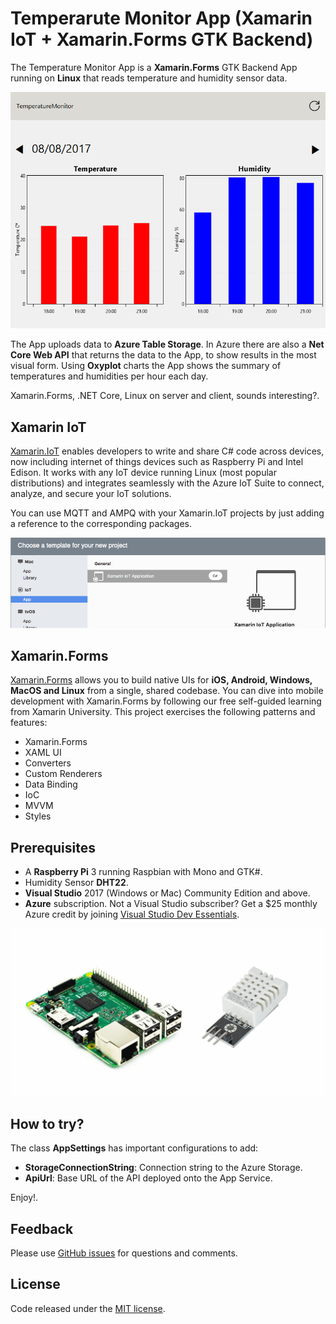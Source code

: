 # Temperarute Monitor App (Xamarin IoT + Xamarin.Forms GTK Backend)

The Temperature Monitor App is a **Xamarin.Forms** GTK Backend App running on **Linux** that reads temperature and humidity sensor data.

![Temperarute Monitor App](Images/temperaturemonitor.png)

The App uploads data to **Azure Table Storage**. In Azure there are also a **Net Core Web API** that returns the data to the App, to show results in the most visual form.
Using **Oxyplot** charts the App shows the summary of temperatures and humidities per hour each day.

Xamarin.Forms, .NET Core, Linux on server and client, sounds interesting?.

## Xamarin IoT

[Xamarin.IoT](https://developer.xamarin.com/guides/cross-platform/iot/) enables developers to write and share C# code across devices, now including internet of things devices such as Raspberry Pi and Intel Edison. It works with any IoT device running Linux (most popular distributions) and integrates seamlessly with the Azure IoT Suite to connect, analyze, and secure your IoT solutions.

You can use MQTT and AMPQ with your Xamarin.IoT projects by just adding a reference to the corresponding packages.

![Xamarin IoT](Images/xamariniot.png)

## Xamarin.Forms

[Xamarin.Forms](https://www.xamarin.com/forms) allows you to build native UIs for **iOS, Android, Windows, MacOS and Linux** from a single, shared codebase. You can dive into mobile development with Xamarin.Forms by following our free self-guided learning from Xamarin University. This project exercises the following patterns and features:

- Xamarin.Forms
- XAML UI
- Converters
- Custom Renderers
- Data Binding
- IoC
- MVVM
- Styles

## Prerequisites


- A **Raspberry Pi** 3 running Raspbian with Mono and GTK#.
- Humidity Sensor **DHT22**.
- **Visual Studio** 2017 (Windows or Mac) Community Edition and above.
- **Azure** subscription. Not a Visual Studio subscriber? Get a $25 monthly Azure credit by joining [Visual Studio Dev Essentials](https://www.visualstudio.com/products/visual-studio-dev-essentials-vs).

![Hardware](Images/requisites.png)


## How to try?

The class **AppSettings** has important configurations to add:

- **StorageConnectionString**: Connection string to the Azure Storage.
- **ApiUrl**: Base URL of the API deployed onto the App Service.

Enjoy!.

## Feedback

Please use [GitHub issues](https://github.com/jsuarezruiz/xamarin-forms-gtk-iot-samples/issues) for questions and comments.

## License

Code released under the [MIT license](https://opensource.org/licenses/MIT).